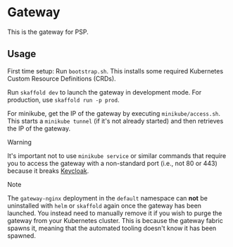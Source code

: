 # Gateway

This is the gateway for PSP.

## Usage

First time setup: Run `bootstrap.sh`. This installs some required Kubernetes Custom Resource Definitions (CRDs).

Run `skaffold dev` to launch the gateway in development mode.
For production, use `skaffold run -p prod`.

For minikube, get the IP of the gateway by executing `minikube/access.sh`.
This starts a `minikube tunnel` (if it's not already started) and then retrieves the IP of the gateway.

> [!WARNING]
> It's important not to use `minikube service` or similar commands that require you to access the gateway with a non-standard port (i.e., not 80 or 443) because it breaks [Keycloak](https://github.com/Portfolio-Solver-Platform/keycloak).

> [!NOTE]
> The `gateway-nginx` deployment in the `default` namespace can __not__ be uninstalled with `helm` or `skaffold` again once the gateway has been launched. You instead need to manually remove it if you wish to purge the gateway from your Kubernetes cluster. This is because the gateway fabric spawns it, meaning that the automated tooling doesn't know it has been spawned.
